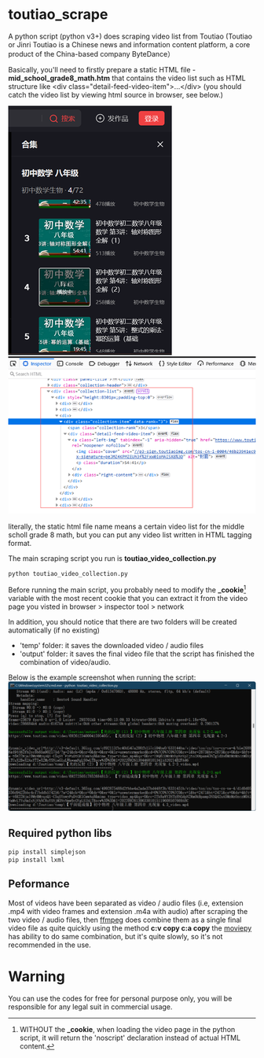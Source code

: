 # toutiao_scrape
A python script (python v3+) does scraping video list from Toutiao (Toutiao or Jinri Toutiao is a Chinese news and information content platform, a core product of the China-based company ByteDance）

Basically, you'll need to firstly prepare a static HTML file - **mid_school_grade8_math.htm** that contains the video list such as HTML structure like &lt;div class="detail-feed-video-item"&gt;...&lt;/div&gt;
(you should catch the video list by viewing html source in browser, see below.)

![How to capture the video list by the inspector in browser](dev_screenshots/github_toutiao_scrape_1.png)![How to capture the video list by the inspector in browser](dev_screenshots/github_toutiao_scrape_2.png)

literally, the static html file name means a certain video list for the middle scholl grade 8 math, but you can put any video list written in HTML tagging format.

The main scraping script you run is **toutiao_video_collection.py**
```
python toutiao_video_collection.py
```

Before running the main script, you probably need to modify the **_cookie**[^note] variable with the most recent cookie that you can extract it from the video page you visted in browser > inspector tool > network 

In addition, you should notice that there are two folders will be created automatically (if no existing)
  - 'temp' folder: it saves the downloaded video / audio files 
  - 'output' folder: it saves the final video file that the script has finished the combination of video/audio.

Below is the example screenshot when running the script:
![Toutial scrape](dev_screenshots/github_toutiao_scrape.png)

[^note]:
    WITHOUT the **_cookie**, when loading the video page in the python script, it will return the 'noscript' declaration instead of actual HTML content.


## Required python libs
```
pip install simplejson
pip install lxml
```

## Peformance
Most of videos have been separated as video / audio files (i.e, extension .mp4 with video frames and extension .m4a with audio)
after scraping the two video / audio files, then [ffmpeg](https://ffmpeg.org/download.html) does combine them as a single final video file as quite quickly using the method **c:v copy c:a copy**
the [moviepy](https://pypi.org/project/moviepy/) has ability to do same combination, but it's quite slowly, so it's not recommended in the use.

# Warning
You can use the codes for free for personal purpose only, you will be responsible for any legal suit in commercial usage.
